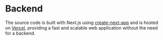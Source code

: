 # Backend

The source code is built with Next.js using [create-next-app](https://github.com/vercel/next.js/tree/canary/packages/create-next-app) and is hosted on [Vercel](https://vercel.com/), providing a fast and scalable web application without the need for a backend.
